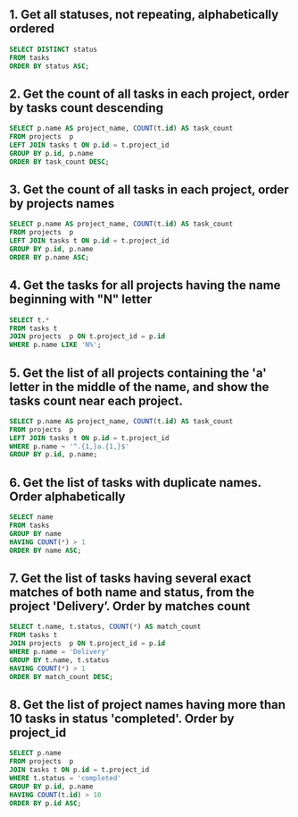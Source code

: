 ## 1. Get all statuses, not repeating, alphabetically ordered
```sql
SELECT DISTINCT status
FROM tasks
ORDER BY status ASC;
```

## 2. Get the count of all tasks in each project, order by tasks count descending
```sql
SELECT p.name AS project_name, COUNT(t.id) AS task_count
FROM projects  p
LEFT JOIN tasks t ON p.id = t.project_id
GROUP BY p.id, p.name
ORDER BY task_count DESC;
```

## 3. Get the count of all tasks in each project, order by projects  names
```sql
SELECT p.name AS project_name, COUNT(t.id) AS task_count
FROM projects  p
LEFT JOIN tasks t ON p.id = t.project_id
GROUP BY p.id, p.name
ORDER BY p.name ASC;
```

## 4. Get the tasks for all projects  having the name beginning with "N" letter
```sql
SELECT t.*
FROM tasks t
JOIN projects  p ON t.project_id = p.id
WHERE p.name LIKE 'N%';
```

## 5. Get the list of all projects  containing the 'a' letter in the middle of the name, and show the tasks count near each project.
```sql
SELECT p.name AS project_name, COUNT(t.id) AS task_count
FROM projects  p
LEFT JOIN tasks t ON p.id = t.project_id
WHERE p.name ~ '^.{1,}a.{1,}$'
GROUP BY p.id, p.name;
```

## 6. Get the list of tasks with duplicate names. Order alphabetically
```sql
SELECT name
FROM tasks
GROUP BY name
HAVING COUNT(*) > 1
ORDER BY name ASC;
```

## 7. Get the list of tasks having several exact matches of both name and status, from the project 'Delivery’. Order by matches count
```sql
SELECT t.name, t.status, COUNT(*) AS match_count
FROM tasks t
JOIN projects  p ON t.project_id = p.id
WHERE p.name = 'Delivery'
GROUP BY t.name, t.status
HAVING COUNT(*) > 1
ORDER BY match_count DESC;
```

## 8. Get the list of project names having more than 10 tasks in status 'completed'. Order by project_id
```sql
SELECT p.name
FROM projects  p
JOIN tasks t ON p.id = t.project_id
WHERE t.status = 'completed'
GROUP BY p.id, p.name
HAVING COUNT(t.id) > 10
ORDER BY p.id ASC;
```